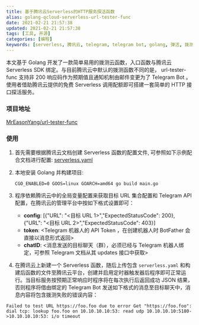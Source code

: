 ```yaml
---
title: 基于腾讯云Serverless的HTTP服务探活函数
alias: golang-qcloud-serverless-url-tester-func
date: 2021-02-21 21:57:38
updated: 2021-02-21 21:57:38
tags: [工具, 开源]
categories: [编程]
keywords: [serverless, 腾讯云, telegram, telegram bot, golang, 弹活, 拨测]
---
```

本文基于 Golang 开发了一款简单易用的拨测云函数，入口函数与腾讯云 Serverless SDK 绑定。与目前腾讯云中默认的拨测函数不同的是， url-tester-func 支持非 200 响应码作为预期值且通知机制由邮件变更为了 Telegram Bot 。使用者借助腾讯云提供的免费 Serverless 调用配额即可搭建一套简单的 HTTP 接口探活服务。
### 项目地址
[MrEasonYang/url-tester-func](https://github.com/MrEasonYang/url-tester-func)
### 使用
1. 首先需要根据腾讯云文档创建 Serverless 函数的配置文件, 可参照如下示例配合文档进行配置: [serverless.yaml](https://github.com/MrEasonYang/url-tester-func/blob/main/serverless.yaml.example)

2. 本地安装 Golang 并构建项目:

   ```shell
   CGO_ENABLED=0 GOOS=linux GOARCH=amd64 go build main.go
   ```
<!--more-->

3. 程序依赖腾讯云中的全局变量配置来获取目标 URL 集合配置和 Telegram API 配置，在腾讯云的管理平台中按如下格式设置即可：
   - **config**: [{"URL": "<目标 URL 1>","ExpectedStatusCode": 200},{"URL": "<目标 URL 2>","ExpectedStatusCode": 403}]
   - **token**: <Telegram 机器人的 API Token ，在创建机器人时 BotFather 会直接以消息形式返回>
   - **chatID**: <消息发送的目标聊天（群），必须已经与 Telegram 机器人绑定，可参照 Telegram 文档从其 updates 接口中获取>

4. 在腾讯云上新建一个 Serverless 函数，随后上传包含 `serverless.yaml` 和构建后函数的文件至腾讯云平台，创建并启用定时器触发器后程序即可正常运行。当目标服务按预期正常响应时程序将在每次执行后返回成功 JSON 结果，否则程序将借由绑定的 Telegram Bot 发送如下格式的消息至目标聊天中，消息内容将包含拨测失败的错误内容：

```
Failed to test URL https://foo.foo due to error Get "https://foo.foo": dial tcp: lookup foo.foo on 10.10.10.10:53: read udp 10.10.10.10:5180->10.10.10.10:53: i/o timeout
```